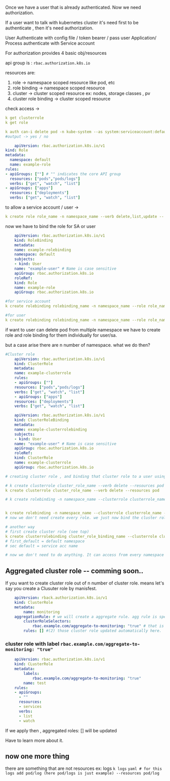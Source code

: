 Once we have a user that is already authenticated.
Now we need authorization.

If a user want to talk with kubernetes cluster it's need first to be authenticate , then it's need authorization.

User Authenticate with config file / token bearer / pass user
Application/ Process authenticate with Service account

For authorization provides 4 basic obj/resources

api group is : `rbac.authorization.k8s.io`

resources are:

1. role -> namespace scoped resource like pod, etc
2. role binding -> namespace scoped resource
3. cluster -> cluster scoped resource ex: nodes, storage classes , pv
4. cluster role binding -> cluster scoped resource

check access ->

```yaml
k get clusterrole
k get role

k auth can-i delete pod -n kube-system --as system:serviceaccount:default:default
#output -> yes / no
```

```yaml
    apiVersion: rbac.authorization.k8s.io/v1
kind: Role
metadata:
  namespace: default
  name: example-role
rules:
- apiGroups: [""] # "" indicates the core API group
  resources: ["pods","pods/logs"]
  verbs: ["get", "watch", "list"]
- apiGroups: ["apps"]
  resources: ["deployments"]
  verbs: ["get", "watch", "list"]

```

to allow a service account / user ->

```yaml
k create role role_name -n namespace_name --verb delete,list,update -- resource pod,deployment
```

now we have to bind the role for SA or user

```yaml
    apiVersion: rbac.authorization.k8s.io/v1
    kind: RoleBinding
    metadata:
    name: example-rolebinding
    namespace: default
    subjects:
    - kind: User
    name: "example-user" # Name is case sensitive
    apiGroup: rbac.authorization.k8s.io
    roleRef:
    kind: Role
    name: example-role
    apiGroup: rbac.authorization.k8s.io
```

```yaml
#for service account
k create rolebinding rolebinding_name -n namespace_name --role role_name --serviceaccount service_account_name

#for user
k create rolebinding rolebinding_name -n namespace_name --role role_name --user user_name
```

if want to user can delete pod from multiple namespace we have to create role and role binding for them individually for user/sa.

but a case arise there are n number of namespace. what we do then?

```yaml
#Cluster role
    apiVersion: rbac.authorization.k8s.io/v1
    kind: ClusterRole
    metadata:
    name: example-clusterrole
    rules:
    - apiGroups: [""]
    resources: ["pods","pods/logs"]
    verbs: ["get", "watch", "list"]
    - apiGroups: ["apps"]
    resources: ["deployments"]
    verbs: ["get", "watch", "list"]

```

```yaml
    apiVersion: rbac.authorization.k8s.io/v1
    kind: ClusterRoleBinding
    metadata:
    name: example-clusterrolebinding
    subjects:
    - kind: User
    name: "example-user" # Name is case sensitive
    apiGroup: rbac.authorization.k8s.io
    roleRef:
    kind: ClusterRole
    name: example-clusterrole
    apiGroup: rbac.authorization.k8s.io

```

```yaml
# creating cluster role , and binding that cluster role to a user using role binding.

# k create clusterrole cluster_role_name --verb delete --resources pod --dry-run -oyaml > allowROle.yaml
k create clusterrole cluster_role_name --verb delete --resources pod

# k create rolebinding -n namespace_name --clusterrole clusterrole_name --user user_name --dry-run -yaml > abc.yaml


k create rolebinding -n namespace_name --clusterrole clusterrole_name --user user_name
# now we don't need create every role. we just now bind the cluster role . so decrease 1 step :D . every time we will just write the command (up given) just change the namespace.

# another way
# first create cluster role (see top)
k create clusterrolebinding cluster_role_binding_name --clusterrole clusterrole_name --user user_name # for sa --service-account default:default
# first_default = default namespace
# sec default = service acc name

# now we don't need to do anything. It can access from every namespace . :P . all step now ommited :D
```

## Aggregated cluster role -- comming soon..

If you want to create cluster role out of n number of cluster role. means let's say you create a Clusuter role by manisfest.
```yaml
    apiVersion: rback.authorization.k8s.io/v1
    kind: ClusterRole
    metadata:
        name: monitoring
    aggregationRule: # we will create a aggregate rule. agg rule is specify label
        clusterRoleSelectors:
            rbac.example.com/aggregate-to-monitoring: "true" # that is label. any cluster role with this label (next text (2))
        rules: [] #(2) those cluster role updated automatically here.
```

### cluster role with label `rbac.example.com/aggregate-to-monitoring: "true"`
```yaml
    apiVersion: rbac.authorization.k8s.io/v1
    kind: CLusterRole
    metadata:
        labels: 
            rbac.example.com/aggregate-to-monitoring: "true"
        name: test
    rules:
    - apiGroups:
      - ""
      resources:
      - services
      verbs:
      - list
      - watch
```

If we apply then , aggregated roles: [] will be updated

Have to learn more about it.

## now one more thing

there are something that are not resources ex: logs `k logs`
`yaml
    # for this logs add pod/log (here pod/logs is just example)
        --resources pod/log
`
